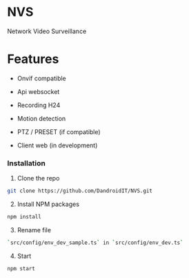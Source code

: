 # NVS

Network Video Surveillance

# Features

- Onvif compatible

- Api websocket

- Recording H24

- Motion detection

- PTZ / PRESET (if compatible)

- Client web (in development)

### Installation

1. Clone the repo

```sh
git clone https://github.com/DandroidIT/NVS.git
```

2. Install NPM packages

```sh
npm install
```

3. Rename file

```sh
`src/config/env_dev_sample.ts` in `src/config/env_dev.ts`
```

4. Start

```sh
npm start
```
